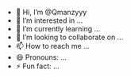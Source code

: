 - 👋 Hi, I’m @Qmanzyyy
- 👀 I’m interested in ...
- 🌱 I’m currently learning ...
- 💞️ I’m looking to collaborate on ...
- 📫 How to reach me ...
- 😄 Pronouns: ...
- ⚡ Fun fact: ...

<!---
Qmanzyyy/Qmanzyyy is a ✨ special ✨ repository because its `README.md` (this file) appears on your GitHub profile.
You can click the Preview link to take a look at your changes.
--->
